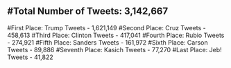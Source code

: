 #Total Number of Tweets: 3,142,667 
---
#First Place: Trump Tweets - 1,621,149
#Second Place: Cruz Tweets - 458,613
#Third Place: Clinton Tweets - 417,041
#Fourth Place: Rubio Tweets - 274,921
#Fifth Place: Sanders Tweets - 161,972
#Sixth Place: Carson Tweets - 89,886
#Seventh Place: Kasich Tweets - 77,270
#Last Place: Jeb! Tweets - 41,822
